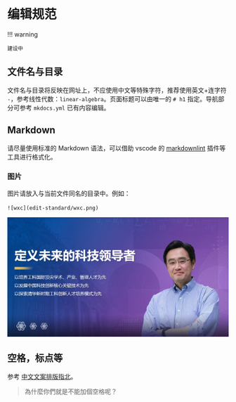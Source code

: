 # 编辑规范

!!! warning

    建设中

## 文件名与目录

文件名与目录将反映在网址上，不应使用中文等特殊字符，推荐使用英文+连字符 `-`，参考线性代数：`linear-algebra`。页面标题可以由唯一的 `# h1` 指定。导航部分可参考 `mkdocs.yml` 已有内容编辑。

## Markdown

请尽量使用标准的 Markdown 语法，可以借助 vscode 的 [markdownlint](https://marketplace.visualstudio.com/items?itemName=DavidAnson.vscode-markdownlint) 插件等工具进行格式化。

### 图片

图片请放入与当前文件同名的目录中。例如：

`![wxc](edit-standard/wxc.png)`

![wxc](edit-standard/wxc.png)

## 空格，标点等

参考 [中文文案排版指北](https://github.com/sparanoid/chinese-copywriting-guidelines)。

> 為什麼你們就是不能加個空格呢？
